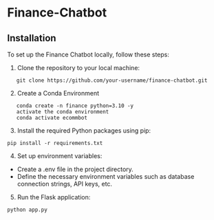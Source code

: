 # Finance-Chatbot


## Installation

To set up the Finance Chatbot locally, follow these steps:

1. Clone the repository to your local machine:
```
   git clone https://github.com/your-username/finance-chatbot.git
```

2. Create a Conda Environment
```
   conda create -n finance python=3.10 -y
   activate the conda environment
   conda activate ecommbot
```

3. Install the required Python packages using pip:
```
pip install -r requirements.txt
```

4. Set up environment variables:
- Create a .env file in the project directory.
- Define the necessary environment variables such as database connection strings, API keys, etc.
  
5. Run the Flask application:
```
python app.py
```
